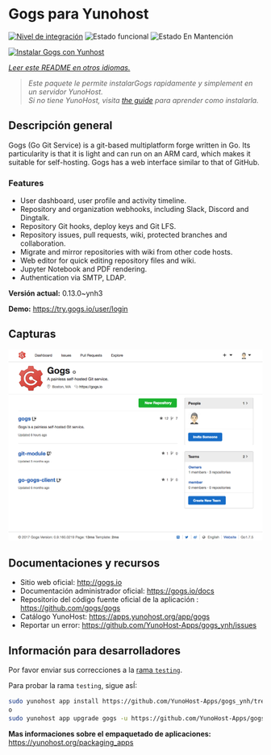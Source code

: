 <!--
Este archivo README esta generado automaticamente<https://github.com/YunoHost/apps/tree/master/tools/readme_generator>
No se debe editar a mano.
-->

# Gogs para Yunohost

[![Nivel de integración](https://apps.yunohost.org/badge/integration/gogs)](https://ci-apps.yunohost.org/ci/apps/gogs/)
![Estado funcional](https://apps.yunohost.org/badge/state/gogs)
![Estado En Mantención](https://apps.yunohost.org/badge/maintained/gogs)

[![Instalar Gogs con Yunhost](https://install-app.yunohost.org/install-with-yunohost.svg)](https://install-app.yunohost.org/?app=gogs)

*[Leer este README en otros idiomas.](./ALL_README.md)*

> *Este paquete le permite instalarGogs rapidamente y simplement en un servidor YunoHost.*  
> *Si no tiene YunoHost, visita [the guide](https://yunohost.org/install) para aprender como instalarla.*

## Descripción general

Gogs (Go Git Service) is a git-based multiplatform forge written in Go. Its particularity is that it is light and can run on an ARM card, which makes it suitable for self-hosting. Gogs has a web interface similar to that of GitHub.

### Features

- User dashboard, user profile and activity timeline.
- Repository and organization webhooks, including Slack, Discord and Dingtalk.
- Repository Git hooks, deploy keys and Git LFS.
- Repository issues, pull requests, wiki, protected branches and collaboration.
- Migrate and mirror repositories with wiki from other code hosts.
- Web editor for quick editing repository files and wiki.
- Jupyter Notebook and PDF rendering.
- Authentication via SMTP, LDAP.


**Versión actual:** 0.13.0~ynh3

**Demo:** <https://try.gogs.io/user/login>

## Capturas

![Captura de Gogs](./doc/screenshots/screenshot.png)

## Documentaciones y recursos

- Sitio web oficial: <http://gogs.io>
- Documentación administrador oficial: <https://gogs.io/docs>
- Repositorio del código fuente oficial de la aplicación : <https://github.com/gogs/gogs>
- Catálogo YunoHost: <https://apps.yunohost.org/app/gogs>
- Reportar un error: <https://github.com/YunoHost-Apps/gogs_ynh/issues>

## Información para desarrolladores

Por favor enviar sus correcciones a la [rama `testing`](https://github.com/YunoHost-Apps/gogs_ynh/tree/testing).

Para probar la rama `testing`, sigue asÍ:

```bash
sudo yunohost app install https://github.com/YunoHost-Apps/gogs_ynh/tree/testing --debug
o
sudo yunohost app upgrade gogs -u https://github.com/YunoHost-Apps/gogs_ynh/tree/testing --debug
```

**Mas informaciones sobre el empaquetado de aplicaciones:** <https://yunohost.org/packaging_apps>
